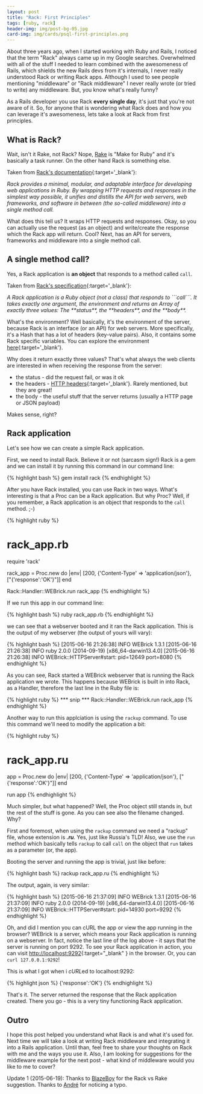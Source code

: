 ```yaml
---
layout: post
title: "Rack: First Principles"
tags: [ruby, rack]
header-img: img/post-bg-05.jpg
card-img: img/cards/psql-first-principles.png
---
```


About three years ago, when I started working with Ruby and Rails, I noticed that
the term "Rack" always came up in my Google searches.
Overwhelmed with all of the stuff I needed to learn combined with the awesomeness of Rails, which
shields the new Rails devs from it's internals, I never really understood Rack or
writing Rack apps. Although I used to see people mentioning "middleware" or "Rack middleware"
I never really wrote (or tried to write) any middleware. But, you know what's really funny?

As a Rails developer you use Rack **every single day**, it's just that you're not aware of it.
So, for anyone that is wondering what Rack does and how you can leverage it's awesomeness, lets
take a look at Rack from first principles.

## What is Rack?

Wait, isn't it Rake, not Rack? Nope, [Rake](https://github.com/ruby/rake) is "Make for Ruby" and
it's basically a task runner. On the other hand Rack is something else.

Taken from [Rack's documentation](http://www.rubydoc.info/github/rack/rack/master/file/README.rdoc){:target='_blank'}:

<cite>
  Rack provides a minimal, modular, and adaptable interface for developing web applications in Ruby.
  By wrapping HTTP requests and responses in the simplest way possible, it unifies and distills the
  API for web servers, web frameworks, and software in between (the so-called middleware)
  into a single method call.
</cite>

What does this tell us? It wraps HTTP requests and responses. Okay, so you
can actually use the request (as an object) and write/create the response which the
Rack app will return. Cool? Next, has an API for servers, frameworks and middleware
into a single method call.

## A single method call?

Yes, a Rack application is **an object** that responds to a method called ```call```.

Taken from [Rack's specification](http://www.rubydoc.info/github/rack/rack/master/file/SPEC){:target='_blank'}:

<cite>
  A Rack application is a Ruby object (not a class) that responds to ```call```. It takes
  exactly one argument, the environment and returns an Array of exactly three values:
  The **status**, the **headers**, and the **body**.
</cite>

What's the environment? Well basically, it's the environment of the server, because Rack is
an interface (or an API) for web servers. More specifically, it's a Hash that has a lot
of headers (key-value pairs). Also, it contains some Rack specific variables. You
can explore the environment [here](http://www.rubydoc.info/github/rack/rack/master/file/SPEC#The_Environment){:target='_blank'}.

Why does it return exactly three values? That's what always the web clients are interested
in when receiving the response from the server:

* the status - did the request fail, or was it ok
* the headers - [HTTP headers](https://developer.mozilla.org/en-US/docs/Web/HTTP/Headers){:target='_blank'}. Rarely mentioned, but they are great!
* the body - the useful stuff that the server returns (usually a HTTP page or JSON payload)

Makes sense, right?

## Rack application

Let's see how we can create a simple Rack application.

First, we need to install Rack. Believe it or not (sarcasm sign!) Rack is a gem and we can
install it by running this command in our command line:

{% highlight bash %}
gem install rack
{% endhighlight %}

After you have Rack installed, you can use Rack in two ways. What's interesting is that a Proc
can be a Rack application. But why Proc? Well, if you remember, a Rack application
is an object that responds to the ```call``` method. ;-)

{% highlight ruby %}
# rack_app.rb
require 'rack'

rack_app = Proc.new do |env|
  [200, {'Content-Type' => 'application/json'}, ["{'response':'OK'}"]]
end

Rack::Handler::WEBrick.run rack_app
{% endhighlight %}

If we run this app in our command line:

{% highlight bash %}
ruby rack_app.rb
{% endhighlight %}

we can see that a webserver booted and it ran the Rack application. This is the output
of my webserver (the output of yours will vary):

{% highlight bash %}
[2015-06-16 21:26:38] INFO  WEBrick 1.3.1
[2015-06-16 21:26:38] INFO  ruby 2.0.0 (2014-09-19) [x86_64-darwin13.4.0]
[2015-06-16 21:26:38] INFO  WEBrick::HTTPServer#start: pid=12649 port=8080
{% endhighlight %}

As you can see, Rack started a WEBrick webserver that is running the Rack application we wrote.
This happens because WEBrick is built in into Rack, as a Handler, therefore the last line in
the Ruby file is:

{% highlight ruby %}
*** snip ***
Rack::Handler::WEBrick.run rack_app
{% endhighlight %}

Another way to run this applciation is using the ```rackup``` command. To use this command
we'll need to modify the application a bit:

{% highlight ruby %}
# rack_app.ru
app = Proc.new do |env|
  [200, {'Content-Type' => 'application/json'}, ["{'response':'OK'}"]]
end

run app
{% endhighlight %}

Much simpler, but what happened? Well, the Proc object still stands in, but the rest
of the stuff is gone. As you can see also the filename changed. Why?

First and foremost, when using the ```rackup``` command we need a "rackup" file, whose
extension is ***.ru***. Yes, just like Russia's TLD! Also, we use the ```run``` method
which basically tells ```rackup``` to call ```call``` on the object that ```run``` takes as
a parameter (or, the app).

Booting the server and running the app is trivial, just like before:

{% highlight bash %}
rackup rack_app.ru
{% endhighlight %}

The output, again, is very similar:

{% highlight bash %}
[2015-06-16 21:37:09] INFO  WEBrick 1.3.1
[2015-06-16 21:37:09] INFO  ruby 2.0.0 (2014-09-19) [x86_64-darwin13.4.0]
[2015-06-16 21:37:09] INFO  WEBrick::HTTPServer#start: pid=14930 port=9292
{% endhighlight %}

Oh, and did I mention you can cURL the app or view the app running in the browser?
WEBrick is a server, which means your Rack application is running on a webserver.
In fact, notice the last line of the log above - it says that the server is running on port 9292.
To see your Rack application in action, you can visit [http://localhost:9292](http://localhost:9292){:target="_blank" } in the browser.
Or, you can ```curl 127.0.0.1:9292```!

This is what I got when i *cURL*ed to localhost:9292:

{% highlight json %}
{'response':'OK'}
{% endhighlight %}

That's it. The server returned the response that the Rack application created.
There you go - this is a very tiny functioning Rack application.

## Outro

I hope this post helped you understand what Rack is and what it's used for. Next time
we will take a look at writing Rack middleware and integrating it into a Rails application.
Until than, feel free to share your thoughts on Rack with me and the ways you use it.
Also, I am looking for suggestions for the middleware example for the next post -
what kind of middleware would you like to me to cover?


Update 1 (2015-06-19): Thanks to [BlazeBoy](https://disqus.com/by/BlazeBoy/) for the Rack vs Rake suggestion. Thanks to [André](https://disqus.com/by/andresilveirah/) for noticing a typo.  


